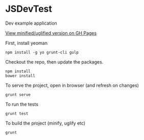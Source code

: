 # JSDevTest
Dev example application

[View minified/uglified version on GH Pages](https://github.com/mattstabeler/JSDevTest)


First, install yeoman

    npm install -g yo grunt-cli gulp

Checkout the repo, then update the packages.

    npm install
    bower install

To serve the project, open in browser (and refresh on changes)

    grunt serve

To run the tests

    grunt test
    
To build the project (minify, uglify etc)

    grunt
    
